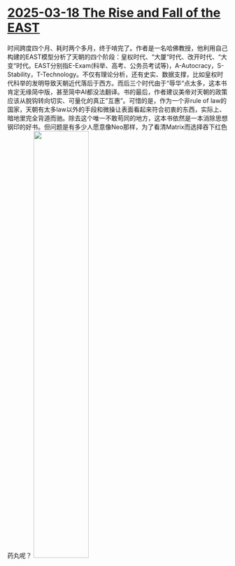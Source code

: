 # [2025-03-18 The Rise and Fall of the EAST](https://github.com/myccnn/tuix40/issues/43)

时间跨度四个月、耗时两个多月，终于啃完了。作者是一名哈佛教授，他利用自己构建的EAST模型分析了天朝的四个阶段：皇权时代、“大厦“时代、改开时代、“大变“时代。EAST分别指E-Exam(科举、高考、公务员考试等)，A-Autocracy，S-Stability，T-Technology。不仅有理论分析，还有史实、数据支撑，比如皇权时代科举的发明导致天朝近代落后于西方。而后三个时代由于“辱华“点太多，这本书肯定无缘简中版，甚至简中AI都没法翻译。书的最后，作者建议美帝对天朝的政策应该从脱钩转向切实、可量化的真正”互惠”。可惜的是，作为一个非rule of law的国家，天朝有太多law以外的手段和微操让表面看起来符合初衷的东西，实际上、暗地里完全背道而驰。除去这个唯一不敢苟同的地方，这本书依然是一本消除思想钢印的好书。但问题是有多少人愿意像Neo那样，为了看清Matrix而选择吞下红色药丸呢？
<img src="https://github.com/user-attachments/assets/d7313d98-7b78-4454-8cb3-112511c887f4" width="50%">